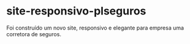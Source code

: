 # site-responsivo-plseguros
Foi construído um novo site, responsivo e elegante para empresa uma corretora de seguros.
